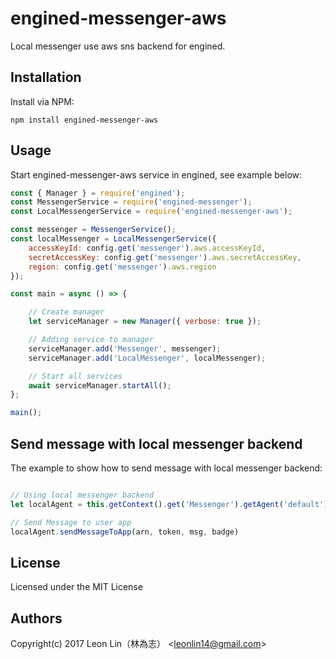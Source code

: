# engined-messenger-aws

Local messenger use aws sns backend for engined.


## Installation

Install via NPM:

```shell
npm install engined-messenger-aws
```

## Usage

Start engined-messenger-aws service in engined, see example below:

```javascript
const { Manager } = require('engined');
const MessengerService = require('engined-messenger');
const LocalMessengerService = require('engined-messenger-aws');

const messenger = MessengerService();
const localMessenger = LocalMessengerService({
	accessKeyId: config.get('messenger').aws.accessKeyId,
	secretAccessKey: config.get('messenger').aws.secretAccessKey,
	region: config.get('messenger').aws.region
});

const main = async () => {

	// Create manager
	let serviceManager = new Manager({ verbose: true });

	// Adding service to manager
	serviceManager.add('Messenger', messenger);
	serviceManager.add('LocalMessenger', localMessenger);

	// Start all services
	await serviceManager.startAll();
};

main();
```

## Send message with local messenger backend

The example to show how to send message with local messenger backend:

```javascript

// Using local messenger backend
let localAgent = this.getContext().get('Messenger').getAgent('default');

// Send Message to user app
localAgent.sendMessageToApp(arn, token, msg, badge)
```

## License
Licensed under the MIT License

## Authors
Copyright(c) 2017 Leon Lin（林為志） <<leonlin14@gmail.com>>
